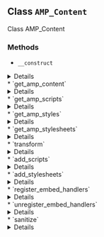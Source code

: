 ## Class `AMP_Content`

Class AMP_Content

### Methods
* `__construct`

<details>

```php
public __construct( $content, $embed_handler_classes, $sanitizer_classes, $args = array() )
```

AMP_Content constructor.


</details>
* `get_amp_content`

<details>

```php
public get_amp_content()
```

Get AMP content.


</details>
* `get_amp_scripts`

<details>

```php
public get_amp_scripts()
```

Get AMP scripts.


</details>
* `get_amp_styles`

<details>

```php
public get_amp_styles()
```

Get AMP styles.


</details>
* `get_amp_stylesheets`

<details>

```php
public get_amp_stylesheets()
```

Get AMP styles.


</details>
* `transform`

<details>

```php
private transform()
```

Transform.


</details>
* `add_scripts`

<details>

```php
private add_scripts( $scripts )
```

Add scripts.


</details>
* `add_stylesheets`

<details>

```php
private add_stylesheets( $stylesheets )
```

Add stylesheets.


</details>
* `register_embed_handlers`

<details>

```php
private register_embed_handlers( $embed_handler_classes )
```

Register embed handlers.


</details>
* `unregister_embed_handlers`

<details>

```php
private unregister_embed_handlers( $embed_handlers )
```

Unregister embed handlers.


</details>
* `sanitize`

<details>

```php
private sanitize( $content )
```

Sanitize.


</details>
